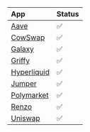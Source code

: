 | App   | Status |
| :-------- | :----- |
| [Aave](https://aave.com/) |  ✅ |
| [CowSwap](https://swap.cow.fi/) |  ✅ |
| [Galaxy](https://www.galaxy.com/) |  ✅ |
| [Griffy](https://griffy.app/) |  ✅ |
| [Hyperliquid](https://app.hyperliquid.xyz/) |  ✅ |
| [Jumper](https://jumper.exchange/) |  ✅ |
| [Polymarket](https://polymarket.com/) |  ✅ |
| [Renzo](https://www.renzoprotocol.com/) |  ✅ |
| [Uniswap](https://app.uniswap.org/) |  ✅ |

<!---
<div class="img-grid-cards">

  <figure markdown="span">
    <img src="{{config.extra.arcana.img_dir}}/logos/aave.{{config.extra.arcana.img_png}}"/>
    <figcaption>Aave</figcaption>
  </figure>

  <figure markdown="span">
    <img src="{{config.extra.arcana.img_dir}}/logos/cowswap.{{config.extra.arcana.img_png}}"/>
      <figcaption>Cowswap</figcaption>
  </figure>
</div>
--->
